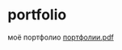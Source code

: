 # portfolio
моё портфолио
[портфолии.pdf](https://github.com/user-attachments/files/17096158/default.pdf)
